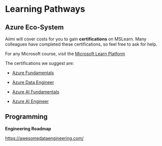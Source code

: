 # **Learning Pathways**

## **Azure Eco-System**

Aiimi will cover costs for you to gain **certifications** on MSLearn. Many colleagues have completed these certifications, so feel free to ask for help.

For any Microsoft course, visit the [Microsoft Learn Platform](https://learn.microsoft.com/en-us/training/)

The certifications we suggest are:

* [Azure Fundamentals](https://learn.microsoft.com/en-us/credentials/certifications/azure-fundamentals/?practice-assessment-type=certification)

* [Azure Data Engineer](https://learn.microsoft.com/en-us/credentials/certifications/azure-data-engineer/?practice-assessment-type=certification)

* [Azure AI Fundamentals](https://learn.microsoft.com/en-us/credentials/certifications/azure-ai-fundamentals/?practice-assessment-type=certification)

* [Azure AI Engineer](https://learn.microsoft.com/en-us/credentials/certifications/azure-ai-engineer/?practice-assessment-type=certification)


## **Programming**

**Engineering Roadmap**

https://awesomedataengineering.com/



